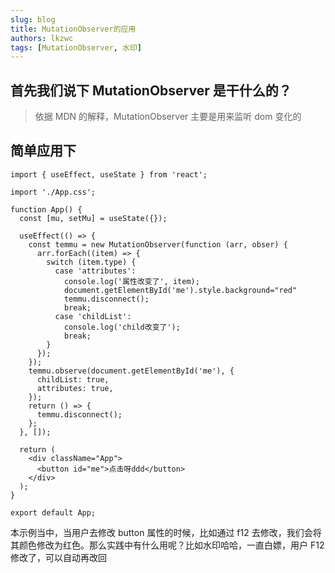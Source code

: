```yaml
---
slug: blog
title: MutationObserver的应用
authors: lkzwc
tags: [MutationObserver, 水印]
---
```


## 首先我们说下 MutationObserver 是干什么的？

> 依据 MDN 的解释，MutationObserver 主要是用来监听 dom 变化的

<!-- truncate -->
## 简单应用下

```
import { useEffect, useState } from 'react';

import './App.css';

function App() {
  const [mu, setMu] = useState({});

  useEffect(() => {
    const temmu = new MutationObserver(function (arr, obser) {
      arr.forEach((item) => {
        switch (item.type) {
          case 'attributes':
            console.log('属性改变了', item);
            document.getElementById('me').style.background="red"
            temmu.disconnect();
            break;
          case 'childList':
            console.log('child改变了');
            break;
        }
      });
    });
    temmu.observe(document.getElementById('me'), {
      childList: true,
      attributes: true,
    });
    return () => {
      temmu.disconnect();
    };
  }, []);

  return (
    <div className="App">
      <button id="me">点击呀ddd</button>
    </div>
  );
}

export default App;

```

本示例当中，当用户去修改 button 属性的时候，比如通过 f12 去修改，我们会将其颜色修改为红色。那么实践中有什么用呢？比如水印哈哈，一直白嫖，用户 F12 修改了，可以自动再改回
